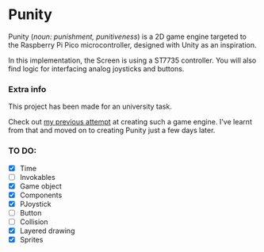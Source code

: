 # Punity
Punity (*noun: punishment, punitiveness*) is a 2D game 
engine targeted to the Raspberry Pi Pico microcontroller,
designed with Unity as an inspiration.

In this implementation, the Screen is using a ST7735
controller. You will also find logic for interfacing
analog joysticks and buttons.

### Extra info
This project has been made for an university task.

Check out [my previous attempt](https://github.com/extremq/pico_game/)
at creating such a game engine. I've learnt from that
and moved on to creating Punity just a few days later.

### TO DO:
- [x] Time
- [ ] Invokables
- [x] Game object
- [x] Components
- [x] PJoystick
- [ ] Button
- [ ] Collision
- [x] Layered drawing
- [x] Sprites
